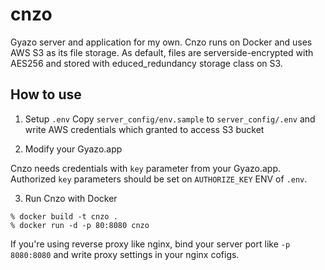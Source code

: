 # cnzo
Gyazo server and application for my own.
Cnzo runs on Docker and uses AWS S3 as its file storage.
As default, files are serverside-encrypted with AES256 and stored with educed_redundancy storage class on S3.

## How to use

1. Setup `.env`
Copy `server_config/env.sample` to `server_config/.env` and write AWS credentials which granted to access S3 bucket

2. Modify your Gyazo.app

Cnzo needs credentials with `key` parameter from your Gyazo.app.
Authorized `key` parameters should be set on `AUTHORIZE_KEY` ENV of `.env`.

3. Run Cnzo with Docker

```
% docker build -t cnzo .
% docker run -d -p 80:8080 cnzo
```

If you're using reverse proxy like nginx, bind your server port like `-p 8080:8080` and write proxy settings in your nginx cofigs.
